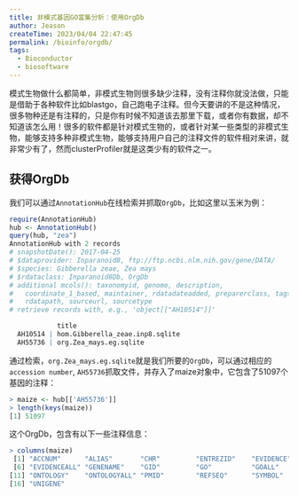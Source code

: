 ```yaml
---
title: 非模式基因GO富集分析：使用OrgDb
author: Jeason
createTime: 2023/04/04 22:47:45
permalink: /bioinfo/orgdb/
tags:
  - Bioconductor
  - biosoftware
---
```


模式生物做什么都简单，非模式生物则很多缺少注释，没有注释你就没法做，只能是借助于各种软件比如blastgo，自己跑电子注释。但今天要讲的不是这种情况，很多物种还是有注释的，只是你有时候不知道该去那里下载，或者你有数据，却不知道该怎么用！很多的软件都是针对模式生物的，或者针对某一些类型的非模式生物，能够支持多种非模式生物，能够支持用户自己的注释文件的软件相对来讲，就非常少有了，然而clusterProfiler就是这类少有的软件之一。

## 获得OrgDb

我们可以通过`AnnotationHub`在线检索并抓取`OrgDb`，比如这里以玉米为例：

```r
require(AnnotationHub)
hub <- AnnotationHub()
query(hub, "zea")
AnnotationHub with 2 records
# snapshotDate(): 2017-04-25 
# $dataprovider: Inparanoid8, ftp://ftp.ncbi.nlm.nih.gov/gene/DATA/
# $species: Gibberella zeae, Zea mays
# $rdataclass: Inparanoid8Db, OrgDb
# additional mcols(): taxonomyid, genome, description,
#   coordinate_1_based, maintainer, rdatadateadded, preparerclass, tags,
#   rdatapath, sourceurl, sourcetype 
# retrieve records with, e.g., 'object[["AH10514"]]' 

            title                          
  AH10514 | hom.Gibberella_zeae.inp8.sqlite
  AH55736 | org.Zea_mays.eg.sqlite   
```

通过检索，`org.Zea_mays.eg.sqlite`就是我们所要的`OrgDb`，可以通过相应的`accession number`, `AH55736`抓取文件，并存入了maize对象中，它包含了51097个基因的注释：

```r
> maize <- hub[['AH55736']]
> length(keys(maize))
[1] 51097
```

这个OrgDb，包含有以下一些注释信息：

```r
> columns(maize)
 [1] "ACCNUM"      "ALIAS"       "CHR"         "ENTREZID"    "EVIDENCE"   
 [6] "EVIDENCEALL" "GENENAME"    "GID"         "GO"          "GOALL"      
[11] "ONTOLOGY"    "ONTOLOGYALL" "PMID"        "REFSEQ"      "SYMBOL"     
[16] "UNIGENE"
```
